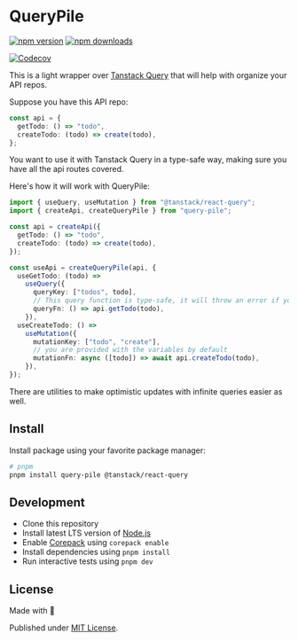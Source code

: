 # QueryPile

[![npm version][npm-version-src]][npm-version-href]
[![npm downloads][npm-downloads-src]][npm-downloads-href]

<!-- [![bundle][bundle-src]][bundle-href] -->
[![Codecov][codecov-src]][codecov-href]

This is a light wrapper over [Tanstack Query](https://github.com/tanstack/query) that will help with organize your API repos.

Suppose you have this API repo:

```ts
const api = {
  getTodo: () => "todo",
  createTodo: (todo) => create(todo),
};
```

You want to use it with Tanstack Query in a type-safe way, making sure you have all the api routes covered.

Here's how it will work with QueryPile:
```ts
import { useQuery, useMutation } from "@tanstack/react-query";
import { createApi, createQueryPile } from "query-pile";

const api = createApi({
  getTodo: () => "todo",
  createTodo: (todo) => create(todo),
});

const useApi = createQueryPile(api, {
  useGetTodo: (todo) =>
    useQuery({
      queryKey: ["todos", todo],
      // This query function is type-safe, it will throw an error if you use any other api endpoint
      queryFn: () => api.getTodo(todo),
    }),
  useCreateTodo: () =>
    useMutation({
      mutationKey: ["todo", "create"],
      // you are provided with the variables by default
      mutationFn: async ([todo]) => await api.createTodo(todo),
    }),
});
```

There are utilities to make optimistic updates with infinite queries easier as well.


## Install

Install package using your favorite package manager:

```sh
# pnpm
pnpm install query-pile @tanstack/react-query
```


## Development

- Clone this repository
- Install latest LTS version of [Node.js](https://nodejs.org/en/)
- Enable [Corepack](https://github.com/nodejs/corepack) using `corepack enable`
- Install dependencies using `pnpm install`
- Run interactive tests using `pnpm dev`

## License

Made with 💛

Published under [MIT License](./LICENSE).

<!-- Badges -->

[npm-version-src]: https://img.shields.io/npm/v/query-pile?style=flat&colorA=18181B&colorB=F0DB4F
[npm-version-href]: https://npmjs.com/package/query-pile
[npm-downloads-src]: https://img.shields.io/npm/dm/query-pile?style=flat&colorA=18181B&colorB=F0DB4F
[npm-downloads-href]: https://npmjs.com/package/query-pile

[codecov-src]: https://img.shields.io/codecov/c/gh/unjs/query-pile/main?style=flat&colorA=18181B&colorB=F0DB4F
[codecov-href]: https://codecov.io/gh/unjs/query-pile

[bundle-src]: https://img.shields.io/bundlephobia/minzip/query-pile?style=flat&colorA=18181B&colorB=F0DB4F
[bundle-href]: https://bundlephobia.com/result?p=query-pile
